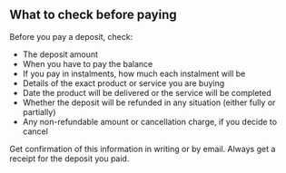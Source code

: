 ##  What to check before paying

Before you pay a deposit, check:

  * The deposit amount 
  * When you have to pay the balance 
  * If you pay in instalments, how much each instalment will be 
  * Details of the exact product or service you are buying 
  * Date the product will be delivered or the service will be completed 
  * Whether the deposit will be refunded in any situation (either fully or partially) 
  * Any non-refundable amount or cancellation charge, if you decide to cancel 

Get confirmation of this information in writing or by email. Always get a
receipt for the deposit you paid.
